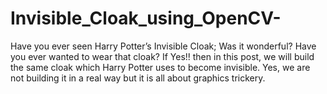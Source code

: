 # Invisible_Cloak_using_OpenCV-
Have you ever seen Harry Potter’s Invisible Cloak; Was it wonderful? Have you ever wanted to wear that cloak? If Yes!! then in this post, we will build the same cloak which Harry Potter uses to become invisible. Yes, we are not building it in a real way but it is all about graphics trickery.
